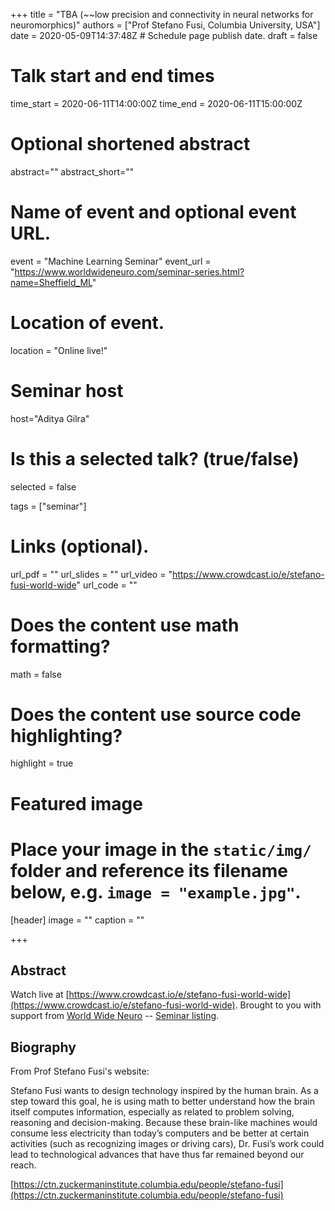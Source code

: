 +++
title = "TBA (~~low precision and connectivity in neural networks for neuromorphics)"
authors = ["Prof Stefano Fusi, Columbia University, USA"]
date = 2020-05-09T14:37:48Z  # Schedule page publish date.
draft = false

# Talk start and end times
time_start = 2020-06-11T14:00:00Z
time_end = 2020-06-11T15:00:00Z

# Optional shortened abstract
abstract=""
abstract_short=""

# Name of event and optional event URL.
event = "Machine Learning Seminar"
event_url = "https://www.worldwideneuro.com/seminar-series.html?name=Sheffield_ML"

# Location of event.
location = "Online live!"

# Seminar host
host="Aditya Gilra"

# Is this a selected talk? (true/false)
selected = false

tags = ["seminar"]

# Links (optional).
url_pdf = ""
url_slides = ""
url_video = "https://www.crowdcast.io/e/stefano-fusi-world-wide"
url_code = ""

# Does the content use math formatting?
math = false

# Does the content use source code highlighting?
highlight = true

# Featured image
# Place your image in the `static/img/` folder and reference its filename below, e.g. `image = "example.jpg"`.
[header]
image = ""
caption = ""

+++

## Abstract

Watch live at [https://www.crowdcast.io/e/stefano-fusi-world-wide](https://www.crowdcast.io/e/stefano-fusi-world-wide).
Brought to you with support from [World Wide Neuro](https://www.worldwideneuro.com) -- [Seminar listing](https://www.worldwideneuro.com/seminar-series.html?name=Sheffield_ML).

## Biography

From Prof Stefano Fusi's website:  
  
Stefano Fusi wants to design technology inspired by the human brain. As a step toward this goal, he is using math to better understand how the brain itself computes information, especially as related to problem solving, reasoning and decision-making. Because these brain-like machines would consume less electricity than today’s computers and be better at certain activities (such as recognizing images or driving cars), Dr. Fusi’s work could lead to technological advances that have thus far remained beyond our reach.  

[https://ctn.zuckermaninstitute.columbia.edu/people/stefano-fusi](https://ctn.zuckermaninstitute.columbia.edu/people/stefano-fusi)
